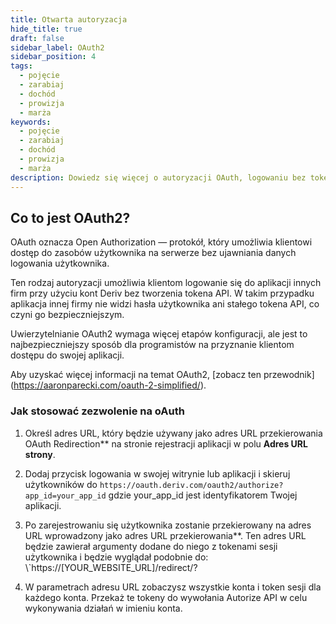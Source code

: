 ```yaml
---
title: Otwarta autoryzacja
hide_title: true
draft: false
sidebar_label: OAuth2
sidebar_position: 4
tags:
  - pojęcie
  - zarabiaj
  - dochód
  - prowizja
  - marża
keywords:
  - pojęcie
  - zarabiaj
  - dochód
  - prowizja
  - marża
description: Dowiedz się więcej o autoryzacji OAuth, logowaniu bez tokena API oraz o tym, jak możesz go wykorzystać do poprawy komfortu użytkowania aplikacji handlowej.
---
```


## Co to jest OAuth2?

OAuth oznacza Open Authorization — protokół, który umożliwia klientowi dostęp do zasobów użytkownika na serwerze bez ujawniania danych logowania użytkownika.

Ten rodzaj autoryzacji umożliwia klientom logowanie się do aplikacji innych firm przy użyciu kont Deriv bez tworzenia tokena API. W takim przypadku aplikacja innej firmy nie widzi hasła użytkownika ani stałego tokena API, co czyni go bezpieczniejszym.

Uwierzytelnianie OAuth2 wymaga więcej etapów konfiguracji, ale jest to najbezpieczniejszy sposób dla programistów na przyznanie klientom dostępu do swojej aplikacji.

Aby uzyskać więcej informacji na temat OAuth2, [zobacz ten przewodnik] (https://aaronparecki.com/oauth-2-simplified/).

### Jak stosować zezwolenie na oAuth

1. Określ adres URL, który będzie używany jako adres URL przekierowania OAuth Redirection\*\* na stronie rejestracji aplikacji w polu **Adres URL strony**.

2. Dodaj przycisk logowania w swojej witrynie lub aplikacji i skieruj użytkowników do `https://oauth.deriv.com/oauth2/authorize?app_id=your_app_id` gdzie your_app_id jest identyfikatorem Twojej aplikacji.

3. Po zarejestrowaniu się użytkownika zostanie przekierowany na adres URL wprowadzony jako adres URL przekierowania\*\*. Ten adres URL będzie zawierał argumenty dodane do niego z tokenami sesji użytkownika i będzie wyglądał podobnie do: \\`https://[YOUR_WEBSITE_URL]/redirect/?

4. W parametrach adresu URL zobaczysz wszystkie konta i token sesji dla każdego konta. Przekaż te tokeny do wywołania Autorize API w celu wykonywania działań w imieniu konta.
